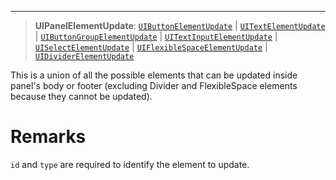 ***

> **UIPanelElementUpdate**: [`UIButtonElementUpdate`](UIButtonElementUpdate.md) | [`UITextElementUpdate`](UITextElementUpdate.md) | [`UIButtonGroupElementUpdate`](UIButtonGroupElementUpdate.md) | [`UITextInputElementUpdate`](UITextInputElementUpdate.md) | [`UISelectElementUpdate`](UISelectElementUpdate.md) | [`UIFlexibleSpaceElementUpdate`](UIFlexibleSpaceElementUpdate.md) | [`UIDividerElementUpdate`](UIDividerElementUpdate.md)

This is a union of all the possible elements that can be updated inside panel's body or footer (excluding Divider and FlexibleSpace elements because they cannot be updated).

# Remarks

`id` and `type` are required to identify the element to update.
